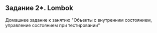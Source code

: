 ## Задание 2*. Lombok
Домашнее задание к занятию "Объекты с внутренним состоянием, управление состоянием при тестировании"